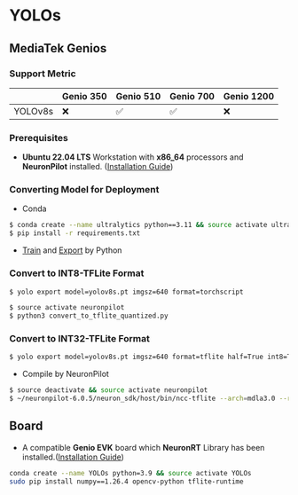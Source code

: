 # YOLOs

## MediaTek Genios

### Support Metric

|          | Genio 350          | Genio 510          | Genio 700          | Genio 1200         |
|----------|--------------------|--------------------|--------------------|--------------------|
| YOLOv8s  | :x:                | :white_check_mark: | :white_check_mark: | :x:                |

### Prerequisites

* **Ubuntu 22.04 LTS** Workstation with **x86_64** processors and **NeuronPilot** installed. ([Installation Guide](https://r300-ai.github.io/ITRI-AI-Hub/docs/pages/compiler/neuronpilot.html))

### Converting Model for Deployment
* Conda
```bash
$ conda create --name ultralytics python==3.11 && source activate ultralytics
$ pip install -r requirements.txt
```
* [Train](https://docs.ultralytics.com/modes/train/) and [Export](https://docs.ultralytics.com/modes/export/#usage-examples) by Python

### Convert to INT8-TFLite Format

```bash
$ yolo export model=yolov8s.pt imgsz=640 format=torchscript
```
```bash
$ source activate neuronpilot
$ python3 convert_to_tflite_quantized.py
```

### Convert to INT32-TFLite Format
```bash
$ yolo export model=yolov8s.pt imgsz=640 format=tflite half=True int8=True
```
* Compile by NeuronPilot
```bash
$ source deactivate && source activate neuronpilot
$ ~/neuronpilot-6.0.5/neuron_sdk/host/bin/ncc-tflite --arch=mdla3.0 --relax-fp32 ./yolov8s_saved_model/yolov8s_float32.tflite
```

## Board

* A compatible **Genio EVK** board which **NeuronRT** Library has been installed.([Installation Guide](https://r300-ai.github.io/ITRI-AI-Hub/docs/pages/get-started/genio-evk.html))
```bash
conda create --name YOLOs python=3.9 && source activate YOLOs
sudo pip install numpy==1.26.4 opencv-python tflite-runtime
```
